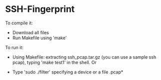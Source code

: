 # SSH-Fingerprint

To compile it:

- Download all files
- Run Makefile using 'make' 


To run it:
  
 - Using Makefile:
     extracting ssh_pcap.tar.gz (you can use a sample ssh pcap), typing 'make test1' in the shell.
Or

- Type 'sudo ./filter' specifying a device or a file .pcap*


